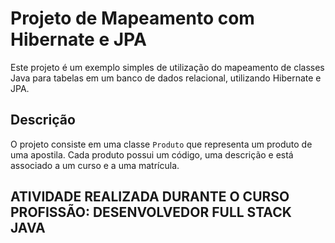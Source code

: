# Projeto de Mapeamento com Hibernate e JPA

Este projeto é um exemplo simples de utilização do mapeamento de classes Java para tabelas em um banco de dados relacional, utilizando Hibernate e JPA.

## Descrição

O projeto consiste em uma classe `Produto` que representa um produto de uma apostila. Cada produto possui um código, uma descrição e está associado a um curso e a uma matrícula.


## ATIVIDADE REALIZADA DURANTE O CURSO PROFISSÃO: DESENVOLVEDOR FULL STACK JAVA